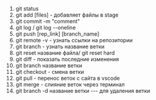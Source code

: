 1. git status
2. git add [files] - добавляет файлы в stage
3. git commit -m "comment"
4. git log / git log --oneline
5. git push [rep_link] [branch_name]
6. git remote -v - узнать ссылки на репозитории
7. git branch - узнать название ветки
8. git reset название файла/ git reset hard
9. git diff - показать последние изменения
10. git branch название ветки
11. git checkout - смена ветки
12. git pull - перенос веток с сайта в vscode
13. git merge - слияние веток через терминал
14. git branch -d название ветки --- для удаления ветки

